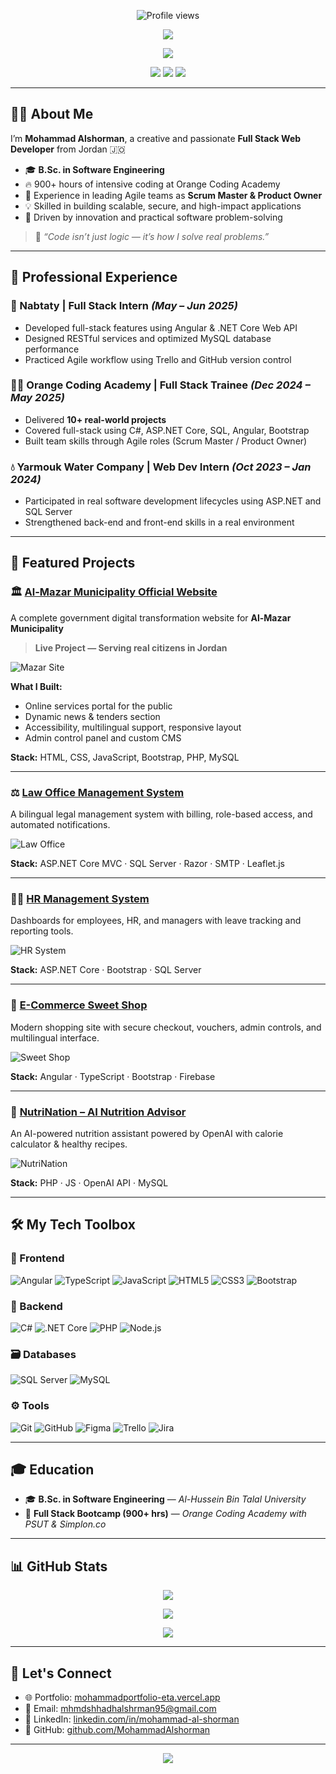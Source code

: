 <p align="center">
  <img src="https://komarev.com/ghpvc/?username=mohammadalshorman&label=Profile%20views&color=0e75b6&style=plastic"
       alt="Profile views" title="Profile views" />
</p>

<!-- HEADER ANIMATION -->
<p align="center">
  <img src="https://capsule-render.vercel.app/api?type=waving&color=0e75b6&height=120&section=header&text=Hi,%20I'm%20Mohammad%20Alshorman!&fontSize=30&fontAlignY=40&animation=twinkling" />
</p>

<!-- TYPING EFFECT -->
<p align="center">
  <img src="https://readme-typing-svg.herokuapp.com?font=Fira+Code&pause=1000&color=0E75B6&width=435&lines=Full+Stack+Web+Developer;Software+Engineer;Creative%20Problem%20Solver;Open%20to%20Opportunities" />
</p>

<!-- BADGES -->
<p align="center">
  <a href="mailto:mhmdshhadhalshrman95@gmail.com"><img src="https://img.shields.io/badge/Email-Contact%20Me-red?style=for-the-badge&logo=gmail&logoColor=white"></a>
  <a href="https://www.linkedin.com/in/mohammad-al-shorman/"><img src="https://img.shields.io/badge/LinkedIn-Connect-blue?style=for-the-badge&logo=linkedin&logoColor=white"></a>
  <a href="https://mohammadportfolio-eta.vercel.app/"><img src="https://img.shields.io/badge/Portfolio-Visit-green?style=for-the-badge&logo=vercel&logoColor=white"></a>
</p>

---

## 🧑‍💼 About Me

I’m **Mohammad Alshorman**, a creative and passionate **Full Stack Web Developer** from Jordan 🇯🇴

- 🎓 **B.Sc. in Software Engineering**
- 🔥 900+ hours of intensive coding at Orange Coding Academy
- 🧠 Experience in leading Agile teams as **Scrum Master & Product Owner**
- 💡 Skilled in building scalable, secure, and high-impact applications
- 🎯 Driven by innovation and practical software problem-solving

> 💬 _“Code isn’t just logic — it’s how I solve real problems.”_

---

## 💼 Professional Experience

### 🏢 Nabtaty | Full Stack Intern *(May – Jun 2025)*
- Developed full-stack features using Angular & .NET Core Web API
- Designed RESTful services and optimized MySQL database performance
- Practiced Agile workflow using Trello and GitHub version control

### 🧑‍🎓 Orange Coding Academy | Full Stack Trainee *(Dec 2024 – May 2025)*
- Delivered **10+ real-world projects**
- Covered full-stack using C#, ASP.NET Core, SQL, Angular, Bootstrap
- Built team skills through Agile roles (Scrum Master / Product Owner)

### 💧 Yarmouk Water Company | Web Dev Intern *(Oct 2023 – Jan 2024)*
- Participated in real software development lifecycles using ASP.NET and SQL Server
- Strengthened back-end and front-end skills in a real environment

---

## 🌟 Featured Projects

### 🏛️ [Al-Mazar Municipality Official Website](https://mazar.gov.jo/)
A complete government digital transformation website for **Al-Mazar Municipality**

> **Live Project — Serving real citizens in Jordan**

![Mazar Site](https://user-images.githubusercontent.com/138163110/266624761-cd2cb8bb-0df7-4d6b-8308-28c542fb3a36.png)

**What I Built:**
- Online services portal for the public
- Dynamic news & tenders section
- Accessibility, multilingual support, responsive layout
- Admin control panel and custom CMS

**Stack:** HTML, CSS, JavaScript, Bootstrap, PHP, MySQL

---

### ⚖️ [Law Office Management System](https://github.com/MohammadAlshorman/Graduation-project-Law-Office-Management-System-)

A bilingual legal management system with billing, role-based access, and automated notifications.

![Law Office](https://user-images.githubusercontent.com/138163110/266625287-ec90cdd8-42e4-4ab0-9855-75520e50ec5c.gif)

**Stack:** ASP.NET Core MVC · SQL Server · Razor · SMTP · Leaflet.js

---

### 🧑‍💼 [HR Management System](https://github.com/MohammadAlshorman/HR-Management-System)

Dashboards for employees, HR, and managers with leave tracking and reporting tools.

![HR System](https://user-images.githubusercontent.com/138163110/266626398-4a64c601-1b89-4e87-a263-5bb5e10d2e61.png)

**Stack:** ASP.NET Core · Bootstrap · SQL Server

---

### 🍬 [E-Commerce Sweet Shop](https://github.com/MohammadAlshorman/E-commerce)

Modern shopping site with secure checkout, vouchers, admin controls, and multilingual interface.

![Sweet Shop](https://user-images.githubusercontent.com/138163110/266626600-599fefbb-b43c-422e-8d36-b362f96f273c.gif)

**Stack:** Angular · TypeScript · Bootstrap · Firebase

---

### 🧠 [NutriNation – AI Nutrition Advisor](https://github.com/MohammadAlshorman/NutriNation.github.io/tree/Alpha-Release)

An AI-powered nutrition assistant powered by OpenAI with calorie calculator & healthy recipes.

![NutriNation](https://user-images.githubusercontent.com/138163110/266627321-60d6d68e-712c-41c2-85a8-26836f47dc94.gif)

**Stack:** PHP · JS · OpenAI API · MySQL

---

## 🛠️ My Tech Toolbox

### 🚀 Frontend
![Angular](https://img.shields.io/badge/-Angular-DD0031?logo=angular&logoColor=white)
![TypeScript](https://img.shields.io/badge/-TypeScript-3178C6?logo=typescript&logoColor=white)
![JavaScript](https://img.shields.io/badge/-JavaScript-F7DF1E?logo=javascript&logoColor=black)
![HTML5](https://img.shields.io/badge/-HTML5-E34F26?logo=html5&logoColor=white)
![CSS3](https://img.shields.io/badge/-CSS3-1572B6?logo=css3&logoColor=white)
![Bootstrap](https://img.shields.io/badge/-Bootstrap-7952B3?logo=bootstrap&logoColor=white)

### 🔧 Backend
![C#](https://img.shields.io/badge/-C%23-239120?logo=c-sharp&logoColor=white)
![.NET Core](https://img.shields.io/badge/-.NET%20Core-512BD4?logo=dotnet&logoColor=white)
![PHP](https://img.shields.io/badge/-PHP-777BB4?logo=php&logoColor=white)
![Node.js](https://img.shields.io/badge/-Node.js-339933?logo=node.js&logoColor=white)

### 🗃️ Databases
![SQL Server](https://img.shields.io/badge/-SQL%20Server-CC2927?logo=microsoft-sql-server&logoColor=white)
![MySQL](https://img.shields.io/badge/-MySQL-4479A1?logo=mysql&logoColor=white)

### ⚙️ Tools
![Git](https://img.shields.io/badge/-Git-F05032?logo=git&logoColor=white)
![GitHub](https://img.shields.io/badge/-GitHub-181717?logo=github)
![Figma](https://img.shields.io/badge/-Figma-F24E1E?logo=figma&logoColor=white)
![Trello](https://img.shields.io/badge/-Trello-0052CC?logo=trello&logoColor=white)
![Jira](https://img.shields.io/badge/-Jira-0052CC?logo=jira&logoColor=white)

---

## 🎓 Education

- 🎓 **B.Sc. in Software Engineering** — *Al-Hussein Bin Talal University*  
- 🧠 **Full Stack Bootcamp (900+ hrs)** — *Orange Coding Academy with PSUT & Simplon.co*

---

## 📊 GitHub Stats

<p align="center">
  <img src="https://github-readme-stats.vercel.app/api?username=mohammadalshorman&show_icons=true&locale=en" />
</p>
<p align="center">
  <img src="https://github-readme-streak-stats.herokuapp.com/?user=mohammadalshorman" />
</p>
<p align="center">
  <img src="https://github-readme-stats.vercel.app/api/top-langs/?username=mohammadalshorman&layout=compact" />
</p>

---

## 🤝 Let's Connect

- 🌐 Portfolio: [mohammadportfolio-eta.vercel.app](https://mohammadportfolio-eta.vercel.app)  
- 📧 Email: [mhmdshhadhalshrman95@gmail.com](mailto:mhmdshhadhalshrman95@gmail.com)  
- 🔗 LinkedIn: [linkedin.com/in/mohammad-al-shorman](https://www.linkedin.com/in/mohammad-al-shorman)  
- 🐙 GitHub: [github.com/MohammadAlshorman](https://github.com/MohammadAlshorman)

---

<p align="center">
  <img src="https://capsule-render.vercel.app/api?type=waving&color=0e75b6&height=100&section=footer"/>
</p>
